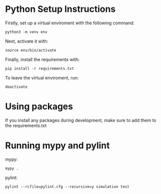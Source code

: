# Python Setup Instructions

Firstly, set up a virtual enviroment with the following command:

`python3 -m venv env`

Next, activate it with:

`source env/bin/activate`

Finally, install the requirements with:

`pip install -r requirements.txt`

To leave the virtual enviroment, run:

`deactivate`

# Using packages

If you install any packages during development, make sure to add them to the requirements.txt

# Running mypy and pylint

mypy:

`mypy .`

pylint:

`pylint --rcfile=pylint.cfg --recursive=y simulation test`